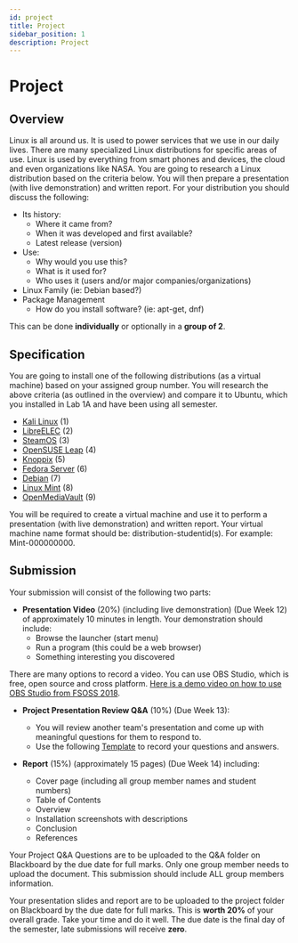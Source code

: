 ```yaml
---
id: project
title: Project
sidebar_position: 1
description: Project
---
```


# Project

## Overview

Linux is all around us. It is used to power services that we use in our daily lives. There are many specialized Linux distributions for specific areas of use. Linux is used by everything from smart phones and devices, the cloud and even organizations like NASA. You are going to research a Linux distribution based on the criteria below. You will then prepare a presentation (with live demonstration) and written report. For your distribution you should discuss the following:

- Its history:
  - Where it came from?
  - When it was developed and first available?
  - Latest release (version)
- Use:
  - Why would you use this?
  - What is it used for?
  - Who uses it (users and/or major companies/organizations)
- Linux Family (ie: Debian based?)
- Package Management
  - How do you install software? (ie: apt-get, dnf)

This can be done **individually** or optionally in a **group of 2**.

## Specification

You are going to install one of the following distributions (as a virtual machine) based on your assigned group number. You will research the above criteria (as outlined in the overview) and compare it to Ubuntu, which you installed in Lab 1A and have been using all semester.

- [Kali Linux](https://www.kali.org/) (1)
- [LibreELEC](https://libreelec.tv/) (2)
- [SteamOS](https://store.steampowered.com/steamos/) (3)
- [OpenSUSE Leap](https://www.opensuse.org/) (4)
- [Knoppix](https://www.knopper.net/knoppix/index-en.html) (5)
- [Fedora Server](https://getfedora.org/) (6)
- [Debian](https://www.debian.org/) (7)
- [Linux Mint](https://linuxmint.com/) (8)
- [OpenMediaVault](https://www.openmediavault.org/) (9)

You will be required to create a virtual machine and use it to perform a presentation (with live demonstration) and written report. Your virtual machine name format should be: distribution-studentid(s). For example: Mint-000000000.

## Submission

Your submission will consist of the following two parts:

- **Presentation Video** (20%) (including live demonstration) (Due Week 12) of approximately 10 minutes in length. Your demonstration should include:
  - Browse the launcher (start menu)
  - Run a program (this could be a web browser)
  - Something interesting you discovered

There are many options to record a video. You can use OBS Studio, which is free, open source and cross platform. [Here is a demo video on how to use OBS Studio from FSOSS 2018](https://youtu.be/Sm7xOu3QX_0).

- **Project Presentation Review Q&A** (10%) (Due Week 13):

  - You will review another team's presentation and come up with meaningful questions for them to respond to.
  - Use the following [Template](/files/OSL645GroupProjectInsightfulQuestions.docx) to record your questions and answers.

- **Report** (15%) (approximately 15 pages) (Due Week 14) including:

  - Cover page (including all group member names and student numbers)
  - Table of Contents
  - Overview
  - Installation screenshots with descriptions
  - Conclusion
  - References

Your Project Q&A Questions are to be uploaded to the Q&A folder on Blackboard by the due date for full marks. Only one group member needs to upload the document. This submission should include ALL group members information.

Your presentation slides and report are to be uploaded to the project folder on Blackboard by the due date for full marks. This is **worth 20%** of your overall grade. Take your time and do it well. The due date is the final day of the semester, late submissions will receive **zero**.
